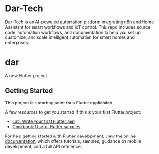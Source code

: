 
# Dar-Tech
Dar-Tech is an AI-powered automation platform integrating n8n and Home Assistant for smart workflows and IoT control. This repo includes source code, automation workflows, and documentation to help you set up, customize, and scale intelligent automation for smart homes and enterprises.

# dar

A new Flutter project.

## Getting Started

This project is a starting point for a Flutter application.

A few resources to get you started if this is your first Flutter project:

- [Lab: Write your first Flutter app](https://docs.flutter.dev/get-started/codelab)
- [Cookbook: Useful Flutter samples](https://docs.flutter.dev/cookbook)

For help getting started with Flutter development, view the
[online documentation](https://docs.flutter.dev/), which offers tutorials,
samples, guidance on mobile development, and a full API reference.
